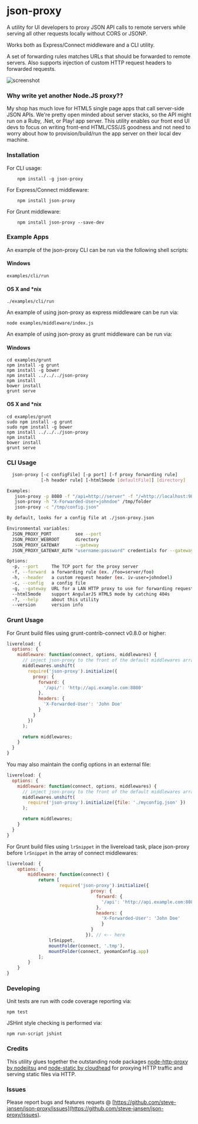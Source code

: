 json-proxy
==========

A utility for UI developers to proxy JSON API calls to remote servers
while serving all other requests locally without CORS or JSONP.

Works both as Express/Connect middleware and a CLI utility.

A set of forwarding rules matches URLs that should be forwarded to remote
servers.  Also supports injection of custom HTTP request headers to
forwarded requests.

![screenshot](https://raw.github.com/wiki/steve-jansen/json-proxy/screenshot.png)

### Why write yet another Node.JS proxy??
My shop has much love for HTML5 single page apps that call server-side JSON APIs.
We're pretty open minded about server stacks, so the API might run on a Ruby, .Net,
or Play! app server.  This utility enables our front end UI devs to focus on writing
front-end HTML/CSS/JS goodness and not need to worry about how to provision/build/run
the app server on their local dev machine.

### Installation

For CLI usage:

		npm install -g json-proxy

For Express/Connect middleware:
	
		npm install json-proxy

For Grunt middleware:

		npm install json-proxy --save-dev

### Example Apps

An example of the json-proxy CLI can be run via the following shell scripts:

#### Windows
```
examples/cli/run
```

#### OS X and *nix
```
./examples/cli/run
```

An example of using json-proxy as express middleware can be run via:

```
node examples/middleware/index.js
```

An example of using json-proxy as grunt middleware can be run via:

#### Windows
```
cd examples/grunt
npm install -g grunt
npm install -g bower
npm install ../../../json-proxy
npm install
bower install
grunt serve
```

#### OS X and *nix
```
cd examples/grunt
sudo npm install -g grunt
sudo npm install -g bower
npm install ../../../json-proxy
npm install
bower install
grunt serve
```

### CLI Usage

```bash
  json-proxy [-c configFile] [-p port] [-f proxy forwarding rule]
             [-h header rule] [-html5mode [defaultFile]] [directory]

Examples:
   json-proxy -p 8080 -f "/api=http://server" -f "/=http://localhost:9000" .
   json-proxy -h "X-Forwarded-User=johndoe" /tmp/folder
   json-proxy -c "/tmp/config.json"

By default, looks for a config file at ./json-proxy.json

Environmental variables:
  JSON_PROXY_PORT         see --port
  JSON_PROXY_WEBROOT      directory
  JSON_PROXY_GATEWAY      --gateway
  JSON_PROXY_GATEWAY_AUTH "username:password" credentials for --gateway)

Options:
  -p, --port     The TCP port for the proxy server                      
  -f, --forward  a forwarding rule (ex. /foo=server/foo)                
  -h, --header   a custom request header (ex. iv-user=johndoel)         
  -c, --config   a config file                                          
  -g, --gateway  URL for a LAN HTTP proxy to use for forwarding requests
  --html5mode    support AngularJS HTML5 mode by catching 404s          
  -?, --help     about this utility                                     
  --version      version info                                      
 ```

### Grunt Usage

For Grunt build files using grunt-contrib-connect v0.8.0 or higher:

```js
livereload: {
  options: {
    middleware: function(connect, options, middlewares) {
      // inject json-proxy to the front of the default middlewares array
      middlewares.unshift(
        require('json-proxy').initialize({
          proxy: {
            forward: {
              '/api/': 'http://api.example.com:8080'
            },
            headers: {
              'X-Forwarded-User': 'John Doe'
            }
          }
        })
      );

      return middlewares;
    }
  }
}
```

You may also maintain the config options in an external file:

```js
livereload: {
  options: {
    middleware: function(connect, options, middlewares) {
      // inject json-proxy to the front of the default middlewares array
      middlewares.unshift(
        require('json-proxy').initialize({file: './myconfig.json' })
      );

      return middlewares;
    }
  }
}
```

For Grunt build files using `lrSnippet` in the livereload task,
place json-proxy before `lrSnippet` in the array of connect middlewares:

```js
livereload: {
    options: {
        middleware: function(connect) {
            return [
		          	require('json-proxy').initialize({
							    proxy: {
							      forward: {
							        '/api': 'http://api.example.com:8080'
							      },
							      headers: {
							      	'X-Forwarded-User': 'John Doe'
							    	}
							    }
							  }), // <-- here
                lrSnippet,
                mountFolder(connect, '.tmp'),
                mountFolder(connect, yeomanConfig.app)
            ];
        }
    }
}
```

### Developing

Unit tests are run with code coverage reporting via:

```
npm test
```

JSHint style checking is performed via:

```
npm run-script jshint
```

### Credits
This utility glues together the outstanding node packages 
[node-http-proxy by nodejitsu](https://github.com/nodejitsu/node-http-proxy) 
and [node-static by cloudhead](https://github.com/cloudhead/node-static) for 
proxying HTTP traffic and serving static files via HTTP.

### Issues
Please report bugs and features requets @ [https://github.com/steve-jansen/json-proxy/issues](https://github.com/steve-jansen/json-proxy/issues).
